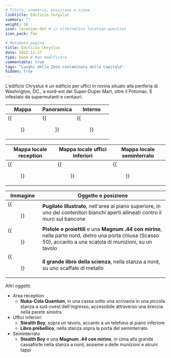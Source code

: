 ```yaml
---
# Titolo, sommario, posizione e icona
linktitle: Edificio Chryslus
summary: ""
weight: 10
icon: location-dot # in alternativa location-question
icon_pack: fas

# Metadata pagina
title: Edificio Chryslus
date: 2022-11-17
type: book # Non modificare
commentable: true
tags: "Luoghi della Zona contaminata della Capitale"
hidden: true
---
```





L'edificio Chryslus è un edificio per uffici in rovina situato alla periferia di Washington, DC., a nord-est del Super-Duper Mart, oltre il Potomac. È infestato da supermutanti e centauri.


| Mappa                                         | Panoramica                                | Interno                                            |
| --------------------------------------------- | ----------------------------------------- | -------------------------------------------------- |
| {{<figure src="fo3/Chryslus_Building_loc.webp">}} | {{<figure src="fo3/Chryslus_building.webp">}} | {{<figure src="fo3/Chryslus_building_interior.webp">}} |

| Mappa locale reception                                       | Mappa locale   uffici inferiori                             | Mappa locale seminterrato                              |
| ------------------------------------------------------------ | ----------------------------------------------------------- | ------------------------------------------------------ |
| {{<figure src="fo3/Chryslus_Building_Reception_Area_map.webp">}} | {{<figure src="fo3/Chryslus_Building_Lower_Offices_map.webp">}} | {{<figure src="fo3/Chryslus_Building_basement_map.webp">}} |




| Immagine                                                      | Oggetto e posizione                                                                                                                                               |
| ------------------------------------------------------------- | ----------------------------------------------------------------------------------------------------------------------------------------------------------------- |
| {{<figure src="fo3/FO3_PI_Chryslus_Building.webp">}}              | **Pugilato illustrato**, nell'area al piano superiore, in uno dei contenitori bianchi aperti allineati contro il muro sul bancone                                 |
| {{<figure src="fo3/Chryslus_Building_Guns_and_Bullets.webp">}}    | **Pistole e proiettili** e una **Magnum .44 con mirino**, nella parte nord, dietro una porta chiusa (Scasso 50), accanto a una scatola di munizioni, su un tavolo |
| {{<figure src="fo3/Chryslus_Building_Big_Book_of_Science.webp">}} | **Il grande libro della scienza**, nella stanza a nord, su uno scaffale di metallo                                                                                |


Altri oggetti:
- Area reception
	- **Nuka-Cola Quantum**, in una cassa sotto una scrivania in una piccola stanza a sud-ovest dell'ingresso, accessibile attraverso una breccia nella parete sinistra
- Uffici inferiori
	- **Stealth Boy**, sopra un tavolo, accanto a un telefono al piano inferiore
	- **Libro prebellico**, nella stanza sopra la porta del seminterrato 
- Seminterrato
	- **Stealth Boy** e una **Magnum .44 con mirino**, in cima alla grande cassaforte nella stanza a nord, assieme a delle munizioni e alcuni tappi

